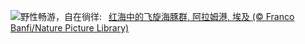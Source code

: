 ![](https://www.bing.com/th?id=OHR.SpinnerDolphins_ZH-CN9731341241_UHD.jpg&w=1000)野性畅游，自在徜徉:&nbsp;&ensp;[红海中的飞旋海豚群, 阿拉姆港, 埃及 (© Franco Banfi/Nature Picture Library)](https://www.bing.com/th?id=OHR.SpinnerDolphins_ZH-CN9731341241_UHD.jpg)
<br><br/>
